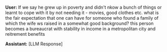 **User:**
If we say he grew up in poverty and didn't nkow a bunch of things or learnt to cope with it by not needing it - movies, good clothes etc. what is the fair expectation that one can have for someone who found a family of which the wife ws raised in a somewhat good background? this person becomes a bureaucrat with stability in income in a metropolitan city and reitrement benefits

**Assistant:**
[LLM Response]

